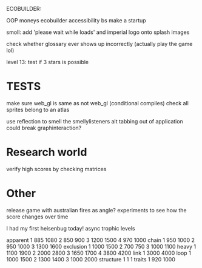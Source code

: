 ECOBUILDER:

OOP moneys
ecobuilder accessibility bs
make a startup

smoll:
add 'please wait while loads' and imperial logo onto splash images

check whether glossary ever shows up incorrectly (actually play the game lol)

level 13: test if 3 stars is possible



# TESTS
make sure web_gl is same as not web_gl (conditional compiles)
check all sprites belong to an atlas

use reflection to smell the smellylisteners
alt tabbing out of application could break graphinteraction?

# Research world
verify high scores by checking matrices

# Other
release game with australian fires as angle?
experiments to see how the score changes over time

I had my first heisenbug today! async trophic levels




apparent
1 885 1080
2 850 900
3 1200 1500
4 970 1000
chain
1 950 1000
2 950 1000
3 1300 1600
exclusion
1 1000 1500
2 700 750
3 1000 1100
heavy
1 1100 1900
2 2000 2800
3 1650 1700
4 3800 4200
link
1 3000 4000
loop
1 1000 1500
2 1300 1400
3 1000 2000
structure
1 1 1
traits
1 920 1000
